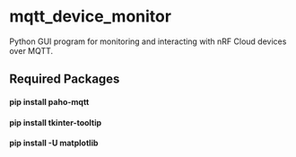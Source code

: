 # mqtt_device_monitor
Python GUI program for monitoring and interacting with nRF Cloud devices over MQTT.

## Required Packages 

#### pip install paho-mqtt  
#### pip install tkinter-tooltip  
#### pip install -U matplotlib